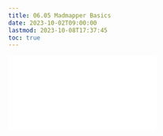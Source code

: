 ```yaml
---
title: 06.05 Madmapper Basics
date: 2023-10-02T09:00:00
lastmod: 2023-10-08T17:37:45
toc: true
---
```


![Link to included file content](../../../../video/madmapper-basics.md)
